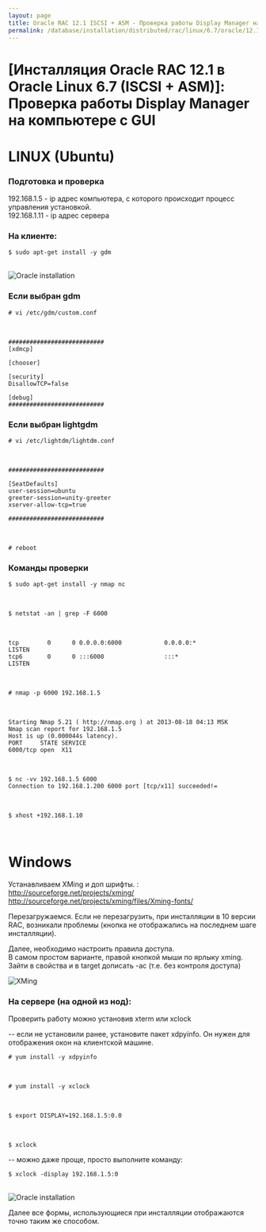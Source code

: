 ```yaml
---
layout: page
title: Oracle RAC 12.1 ISCSI + ASM - Проверка работы Display Manager на компьютере с GUI
permalink: /database/installation/distributed/rac/linux/6.7/oracle/12.1/iscsi-asm/check-display-manager/
---
```


# [Инсталляция Oracle RAC 12.1 в Oracle Linux 6.7 (ISCSI + ASM)]: Проверка работы Display Manager на компьютере с GUI

# LINUX (Ubuntu)

### Подготовка и проверка

192.168.1.5 - ip адрес компьютера, с которого происходит процесс управления установкой.<br/>
192.168.1.11 - ip адрес сервера<br/>

### На клиенте:

    $ sudo apt-get install -y gdm

<br/><img src="https://img.oracledba.net/img/oracle/database/simple/11.2/gdm.png" border="0" alt="Oracle installation"><br/>

### Если выбран gdm

    # vi /etc/gdm/custom.conf

<br/>

    ###########################
    [xdmcp]

    [chooser]

    [security]
    DisallowTCP=false

    [debug]
    ###########################

### Если выбран lightgdm

    # vi /etc/lightdm/lightdm.conf

<br/>

    ###########################

    [SeatDefaults]
    user-session=ubuntu
    greeter-session=unity-greeter
    xserver-allow-tcp=true

    ###########################

<br/>

    # reboot

### Команды проверки

    $ sudo apt-get install -y nmap nc

<br/>

    $ netstat -an | grep -F 6000

<br/>

    tcp        0      0 0.0.0.0:6000            0.0.0.0:*               LISTEN
    tcp6       0      0 :::6000                 :::*                    LISTEN

<br/>

    # nmap -p 6000 192.168.1.5

<br/>

    Starting Nmap 5.21 ( http://nmap.org ) at 2013-08-18 04:13 MSK
    Nmap scan report for 192.168.1.5
    Host is up (0.000044s latency).
    PORT     STATE SERVICE
    6000/tcp open  X11

<br/>

    $ nc -vv 192.168.1.5 6000
    Connection to 192.168.1.200 6000 port [tcp/x11] succeeded!=

<br/>

    $ xhost +192.168.1.10

<br/>

# Windows

Устанавливаем XMing и доп шрифты. :<br/>
http://sourceforge.net/projects/xming/<br/>
http://sourceforge.net/projects/xming/files/Xming-fonts/

Перезагружаемся. Если не перезагрузить, при инсталляции в 10 версии RAC, возникали проблемы (кнопка не отображались на последнем шаге инсталляции).

Далее, необходимо настроить правила доступа.<br/>
В самом простом варианте, правой кнопкой мыши по ярлыку xming. Зайти в свойства и в target дописать -ac (т.е. без контроля доступа)

<img src="https://img.oracledba.net/img/oracle/database/simple/12.1/XMing.png" border="0" alt="XMing">

<br/>

### На сервере (на одной из нод):

Проверить работу можно установив xterm или xclock

-- если не установили ранее, установите пакет xdpyinfo. Он нужен для отображения окон на клиентской машине.

    # yum install -y xdpyinfo

<br/>

    # yum install -y xclock

<br/>

    $ export DISPLAY=192.168.1.5:0.0

<br/>

    $ xclock

-- можно даже проще, просто выполните команду:

    $ xclock -display 192.168.1.5:0

<br/><img src="https://img.oracledba.net/img/oracle/database/simple/11.2/xclock.png" border="0" alt="Oracle installation"><br/>

Далее все формы, использующиеся при инсталляции отображаются точно таким же способом.
